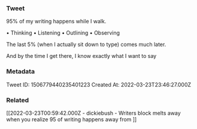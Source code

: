 ### Tweet
95% of my writing happens while I walk. 

• Thinking
• Listening
• Outlining
• Observing

The last 5% (when I actually sit down to type) comes much later.

And by the time I get there, I know exactly what I want to say

### Metadata
Tweet ID: 1506779440235401223
Created At: 2022-03-23T23:46:27.000Z

### Related
[[2022-03-23T00:59:42.000Z - dickiebush - Writers block melts away when you realize 95 of writing happens away from ]]

